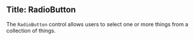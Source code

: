 Title: RadioButton
---
The `RadioButton` control allows users to select one or more things from a collection of things.
